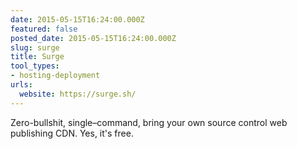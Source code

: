 ```yaml
---
date: 2015-05-15T16:24:00.000Z
featured: false
posted_date: 2015-05-15T16:24:00.000Z
slug: surge
title: Surge
tool_types:
- hosting-deployment
urls:
  website: https://surge.sh/
---
```


Zero-bullshit, single–command, bring your own source control web publishing CDN. Yes, it's free.




